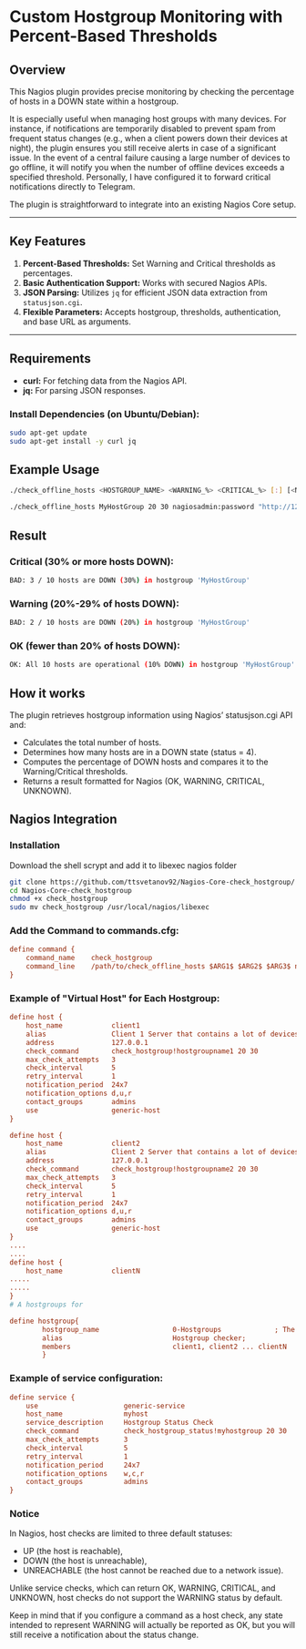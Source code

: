 # Custom Hostgroup Monitoring with Percent-Based Thresholds

## Overview

This Nagios plugin provides precise monitoring by checking the percentage of hosts in a DOWN state within a hostgroup.

It is especially useful when managing host groups with many devices. For instance, if notifications are temporarily disabled to prevent spam from frequent status changes (e.g., when a client powers down their devices at night), the plugin ensures you still receive alerts in case of a significant issue. In the event of a central failure causing a large number of devices to go offline, it will notify you when the number of offline devices exceeds a specified threshold. Personally, I have configured it to forward critical notifications directly to Telegram.

The plugin is straightforward to integrate into an existing Nagios Core setup.

---

## Key Features

1. **Percent-Based Thresholds:** Set Warning and Critical thresholds as percentages.  
2. **Basic Authentication Support:** Works with secured Nagios APIs.  
3. **JSON Parsing:** Utilizes `jq` for efficient JSON data extraction from `statusjson.cgi`.  
4. **Flexible Parameters:** Accepts hostgroup, thresholds, authentication, and base URL as arguments.

---

## Requirements

- **curl:** For fetching data from the Nagios API.  
- **jq:** For parsing JSON responses.

### Install Dependencies (on Ubuntu/Debian):

```bash
sudo apt-get update
sudo apt-get install -y curl jq
```

## Example Usage

```bash
./check_offline_hosts <HOSTGROUP_NAME> <WARNING_%> <CRITICAL_%> [:] [<NAGIOS_URL>]
```

```bash
./check_offline_hosts MyHostGroup 20 30 nagiosadmin:password "http://127.0.0.1/nagios"
```
## Result

### Critical (30% or more hosts DOWN):
```bash
BAD: 3 / 10 hosts are DOWN (30%) in hostgroup 'MyHostGroup'
```
### Warning (20%-29% of hosts DOWN):
```bash
BAD: 2 / 10 hosts are DOWN (20%) in hostgroup 'MyHostGroup'
```
### OK (fewer than 20% of hosts DOWN):
```bash
OK: All 10 hosts are operational (10% DOWN) in hostgroup 'MyHostGroup'
```
## How it works 

The plugin retrieves hostgroup information using Nagios’ statusjson.cgi API and:
- Calculates the total number of hosts.
- Determines how many hosts are in a DOWN state (status = 4).
- Computes the percentage of DOWN hosts and compares it to the Warning/Critical thresholds.
- Returns a result formatted for Nagios (OK, WARNING, CRITICAL, UNKNOWN).

## Nagios Integration

### Installation
Download the shell scrypt and add it to libexec nagios folder

```bash
git clone https://github.com/ttsvetanov92/Nagios-Core-check_hostgroup/
cd Nagios-Core-check_hostgroup
chmod +x check_hostgroup
sudo mv check_hostgroup /usr/local/nagios/libexec
```

### Add the Command to commands.cfg:

```cfg
define command {
    command_name    check_hostgroup
    command_line    /path/to/check_offline_hosts $ARG1$ $ARG2$ $ARG3$ nagiosadmin:password http://127.0.0.1/nagios
}
```
### Example of "Virtual Host" for Each Hostgroup:

```cfg
define host {
    host_name            client1
    alias                Client 1 Server that contains a lot of devices
    address              127.0.0.1
    check_command        check_hostgroup!hostgroupname1 20 30
    max_check_attempts   3
    check_interval       5
    retry_interval       1
    notification_period  24x7
    notification_options d,u,r
    contact_groups       admins
    use                  generic-host
}

define host {
    host_name            client2
    alias                Client 2 Server that contains a lot of devices
    address              127.0.0.1
    check_command        check_hostgroup!hostgroupname2 20 30
    max_check_attempts   3
    check_interval       5
    retry_interval       1
    notification_period  24x7
    notification_options d,u,r
    contact_groups       admins
    use                  generic-host
}
....
....
define host {
    host_name            clientN
.....
.....
}
# A hostgroups for

define hostgroup{
        hostgroup_name                  0-Hostgroups             ; The name of the Virtual hostgroup
        alias                           Hostgroup checker;
        members                         client1, client2 ... clientN
        }
```

### Example of service configuration:

```cfg
define service {
    use                     generic-service
    host_name               myhost
    service_description     Hostgroup Status Check
    check_command           check_hostgroup_status!myhostgroup 20 30
    max_check_attempts      3
    check_interval          5
    retry_interval          1
    notification_period     24x7
    notification_options    w,c,r
    contact_groups          admins
}
```


### Notice
In Nagios, host checks are limited to three default statuses:

- UP (the host is reachable),
- DOWN (the host is unreachable),
- UNREACHABLE (the host cannot be reached due to a network issue).

Unlike service checks, which can return OK, WARNING, CRITICAL, and UNKNOWN, host checks do not support the WARNING status by default.

Keep in mind that if you configure a command as a host check, any state intended to represent WARNING will actually be reported as OK, but you will still receive a notification about the status change.
